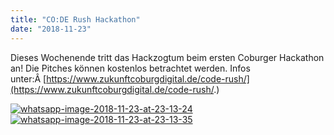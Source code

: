 ```yaml
---
title: "CO:DE Rush Hackathon"
date: "2018-11-23"
---
```


Dieses Wochenende tritt das Hackzogtum beim ersten Coburger Hackathon an! Die Pitches können kostenlos betrachtet werden. Infos unter:Â [https://www.zukunftcoburgdigital.de/code-rush/](https://www.zukunftcoburgdigital.de/code-rush/.)

[![whatsapp-image-2018-11-23-at-23-13-24](../images/WhatsApp-Image-2018-11-23-at-23.13.24-300x169.jpeg)](https://hackzogtum-coburg.de/wp-content/uploads/2018/11/WhatsApp-Image-2018-11-23-at-23.13.24.jpeg)[![whatsapp-image-2018-11-23-at-23-13-35](../images/WhatsApp-Image-2018-11-23-at-23.13.35-300x169.jpeg)](https://hackzogtum-coburg.de/wp-content/uploads/2018/11/WhatsApp-Image-2018-11-23-at-23.13.35.jpeg)
